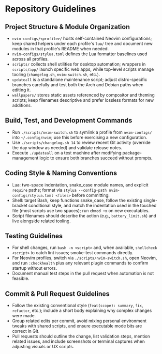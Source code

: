 # Repository Guidelines

## Project Structure & Module Organization
- `nvim-configs/<profile>/` hosts self-contained Neovim configurations; keep shared helpers under each profile's `lua/` tree and document new modules in that profile's README when needed.
- `nvim-configs/stylua.toml` defines the Lua formatter baselines used across all profiles.
- `scripts/` collects shell utilities for desktop automation; wrappers in `scripts/app/` launch specific web apps, while top-level scripts manage tooling (`changelog.sh`, `nvim-switch.sh`, etc.).
- `updateall` is a standalone maintenance script; adjust distro-specific branches carefully and test both the Arch and Debian paths when editing it.
- `wallpapers/` stores static assets referenced by compositor and theming scripts; keep filenames descriptive and prefer lossless formats for new additions.

## Build, Test, and Development Commands
- Run `./scripts/nvim-switch.sh` to symlink a profile from `nvim-configs/` into `~/.config/nvim`; use this before exercising a new configuration.
- Use `./scripts/changelog.sh 14` to review recent Git activity (override the day window as needed) and validate release notes.
- Execute `./updateall` on a test machine after modifying package-management logic to ensure both branches succeed without prompts.

## Coding Style & Naming Conventions
- Lua: two-space indentation, snake_case module names, and explicit `require` paths; format via `stylua --config-path nvim-configs/stylua.toml <files>` before committing.
- Shell: target Bash, keep functions snake_case, follow the existing single-bracket conditional style, and match the indentation used in the touched file (most scripts use two spaces); run `chmod +x` on new executables.
- Script filenames should describe the action (e.g., `battery_limit.sh`) and live alongside related tooling.

## Testing Guidelines
- For shell changes, run `bash -n <script>` and, when available, `shellcheck <script>` to catch lint issues; smoke-test commands directly.
- For Neovim profiles, switch via `./scripts/nvim-switch.sh`, open Neovim, and run `:checkhealth` plus any relevant plugin commands to confirm startup without errors.
- Document manual test steps in the pull request when automation is not feasible.

## Commit & Pull Request Guidelines
- Follow the existing conventional style (`feat(scope): summary`, `fix`, `refactor`, etc.); include a short body explaining why complex changes were made.
- Group related edits per commit, avoid mixing personal environment tweaks with shared scripts, and ensure executable mode bits are correct in Git.
- Pull requests should outline the change, list validation steps, mention related issues, and include screenshots or terminal captures when adjusting visuals or UX scripts.
